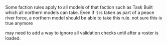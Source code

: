 Some faction rules apply to all models of that faction such as Task Built which all northern models can take.  Even if it is taken as part of a peace river force, a northern model should be able to take this rule.
not sure this is true anymore

may need to add a way to ignore all validation checks until after a roster is loaded.  